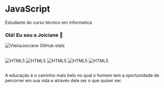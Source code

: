 # JavaScript 
Estudante do curso técnico em informatica
### Olá! Eu sou a Joiciane 👋

![VieiraJoiciane GitHub stats](https://github-readme-stats.vercel.app/api?username=VieiraJoiciane&show_icons=true&theme=radical)

<div style="display:inline_block"><br/>
<img align="center" alt="HTML5" src="https://img.shields.io/badge/HTML5-E34F26?style=for-the-badge&logo=html5&logoColor=white " />

 <img align="center" alt="HTML5" src="https://img.shields.io/badge/CSS3-1572B6?style=for-the-badge&logo=css3&logoColor=white " />
  
 <img align="center" alt="HTML5" src="https://img.shields.io/badge/JavaScript-F7DF1E?style=for-the-badge&logo=javascript&logoColor=black " /> 
 
 <img align="center" alt="HTML5" src="https://img.shields.io/badge/Java-ED8B00?style=for-the-badge&logo=java&logoColor=white " />
 
  <img align="center" alt="HTML5" src="https://img.shields.io/badge/Python-14354C?style=for-the-badge&logo=python&logoColor=white " />
</div><br/>

A educação é o caminho mais belo no qual o homem tem a oportunidade de percorrer em sua vida e através dele ser o que quiser ser.

